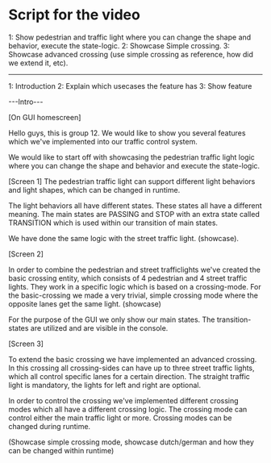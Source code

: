 # Script for the video

1: Show pedestrian and traffic light where you can change the shape and behavior, execute the state-logic.
2: Showcase Simple crossing.
3: Showcase advanced crossing (use simple crossing as reference, how did we extend it, etc).


---------
1: Introduction
2: Explain which usecases the feature has
3: Show feature

---Intro---

[On GUI homescreen]

Hello guys, this is group 12. We would like to show you several features which we've implemented into our traffic control system.

We would like to start off with showcasing the pedestrian traffic light logic where you can change the shape and behavior and execute the state-logic.

[Screen 1]
The pedestrian traffic light can support different light behaviors and light shapes, which can be changed in runtime.

The light behaviors all have different states. These states all have a different meaning. The main states are PASSING and STOP with an extra state called TRANSITION which is used within our transition of main states.

We have done the same logic with the street traffic light. (showcase).

[Screen 2]

In order to combine the pedestrian and street trafficlights we've created the basic crossing entity, which consists of 4 pedestrian and 4 street traffic lights. They work in a specific logic which is based on a crossing-mode. For the basic-crossing we made a very trivial, simple crossing mode where the opposite lanes get the same light. (showcase)

For the purpose of the GUI we only show our main states. The transition-states are utilized and are visible in the console.

[Screen 3]

To extend the basic crossing we have implemented an advanced crossing. In this crossing all crossing-sides can have up to three street traffic lights, which all control specific lanes for a certain direction. The straight traffic light is mandatory, the lights for left and right are optional.

In order to control the crossing we've implemented different crossing modes which all have a different crossing logic. The crossing mode can control either the main traffic light or more. Crossing modes can be changed during runtime.

(Showcase simple crossing mode, showcase dutch/german and how they can be changed within runtime)
